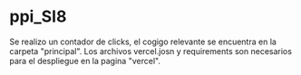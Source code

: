 # ppi_SI8

Se realizo un contador de clicks, el cogigo relevante se encuentra en la carpeta "principal".
Los archivos vercel.josn y requirements son necesarios para el despliegue en la pagina "vercel".
